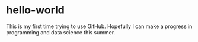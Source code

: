 # hello-world

This is my first time trying to use GitHub. Hopefully I can make a progress in programming and data science this summer.
